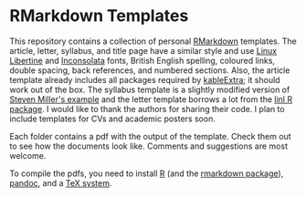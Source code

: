 # RMarkdown Templates

This repository contains a collection of personal [RMarkdown](http://rmarkdown.rstudio.com/) templates. The article, letter, syllabus, and title page have a similar style and use [Linux Libertine](http://www.linuxlibertine.org/) and [Inconsolata](https://fonts.google.com/specimen/Inconsolata) fonts, British English spelling, coloured links, double spacing, back references, and numbered sections. Also, the article template already includes all packages required by [kableExtra](https://github.com/haozhu233/kableExtra); it should work out of the box. The syllabus template is a slightly modified version of [Steven Miller's example](https://github.com/svmiller/svm-r-markdown-templates/tree/master/syllabus-example) and the letter template borrows a lot from the [linl R package](https://github.com/eddelbuettel/linl/). I would like to thank the authors for sharing their code. I plan to include templates for CVs and academic posters soon.

Each folder contains a pdf with the output of the template. Check them out to see how the documents look like. Comments and suggestions are most welcome.

To compile the pdfs, you need to install [R](https://www.r-project.org/) (and the [rmarkdown package](https://cran.r-project.org/package=rmarkdown)), [pandoc](http://pandoc.org/), and a [TeX system](https://www.latex-project.org/get/).
